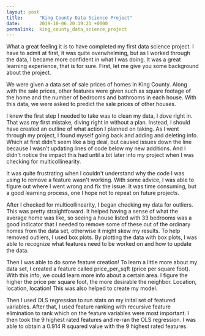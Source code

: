 ```yaml
---
layout: post
title:      "King County Data Science Project"
date:       2019-10-06 20:19:21 +0000
permalink:  king_county_data_science_project
---
```



What a great feeling it is to have completed my first data science project. I have to admit at first, it was quite overwhelming, but as I worked through the data, I became more confident in what I was doing. It was a great learning experience, that is for sure. First, let me give you some background about the project.

We were given a data set of sale prices of homes in King County. Along with the sale prices, other features were given such as square footage of the home and the number of bedrooms and bathrooms in each house. With this data, we were asked to predict the sale prices of other houses.

I knew the first step I needed to take was to clean my data, I dove right in. That was my first mistake, diving right in without a plan. Instead, I should have created an outline of what action I planned on taking. As I went through my project, I found myself going back and adding and deleting info. Which at first didn't seem like a big deal, but caused issues down the line because I wasn't updating lines of code below my new additions. And I didn't notice the impact this had until a bit later into my project when I was checking for multicollinearity.

It was quite frustrating when I couldn't understand why the code I was using to remove a feature wasn't working. With some advice, I was able to figure out where I went wrong and fix the issue. It was time consuming, but a good learning process, one I hope not to repeat on future projects. 

After I checked for multicollinearity, I began checking my data for outliers. This was pretty straightfoward. It helped having a sense of what the average home was like, so seeing a house listed with 33 bedrooms was a good indicator that I needed to remove some of these out of the ordinary homes from the data set, otherwise it might skew my results. To help removed outliers, I used box plots. By plotting the data with box plots, I was able to recognize what features need to be worked on and how to update the data.

Then I was able to do some feature creation! To learn a little more about my data set, I created a feature called price_per_sqft (price per square foot). With this info, we could learn more info about a certain area. I figure the higher the price per square foot, the more desirable the neighbor. Location, location, location! This was also helped to create my model.

Then I used OLS regression to run stats on my inital set of featured variables. After that, I used feature ranking with recursive feature elimination to rank which on the feature variables were most important. I then took the 9 highest rated features and re-ran the OLS regression. I was able to obtain a 0.914 R squared value with the 9 highest rated features.


